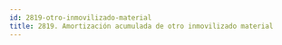 ```yaml
---
id: 2819-otro-inmovilizado-material
title: 2819. Amortización acumulada de otro inmovilizado material
---
```

